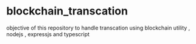 # blockchain_transcation
objective of this repository to handle transcation using blockchain utility , nodejs , expressjs and typescript
